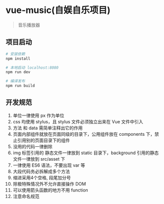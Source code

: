 # vue-music(自娱自乐项目)

> 音乐播放器

## 项目启动

``` bash
# 安装依赖
npm install

# 本地启动 localhost:8080
npm run dev

# 编译发布
npm run build
```
## 开发规范
1. 单位一律使用 px 作为单位
2. css 均使用 stylus，且 stylus 文件必须独立出来在 Vue 文件中引入
3. 方法 和 data 需简单注释出它的作用
4. 页面内部组件就放在页面同级的目录下，公用组件放在 components 下，禁止引用别的页面目录下的组件
5. 没用的代码一律删除
6. img 标签引用的 静态文件一律放到 static 目录下，background 引用的静态文件一律放到 src/asset 下
7. 一律使用 ES6 语法，不要出现 var 等
8. 大段代码务必拆解成多个方法
9. 缩进采用4个空格, 段尾加分号
10. 除极特殊情况外不允许直接操作 DOM
11. 可以使用箭头函数的地方不用 function
12. 注意命名规范